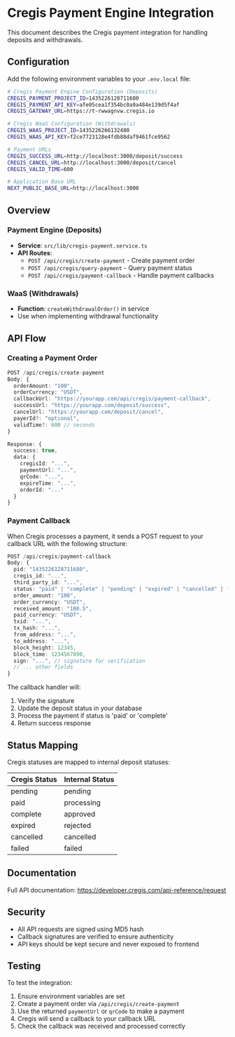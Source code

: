 # Cregis Payment Engine Integration

This document describes the Cregis payment integration for handling deposits and withdrawals.

## Configuration

Add the following environment variables to your `.env.local` file:

```bash
# Cregis Payment Engine Configuration (Deposits)
CREGIS_PAYMENT_PROJECT_ID=1435226128711680
CREGIS_PAYMENT_API_KEY=afe05cea1f354bc0a9a484e139d5f4af
CREGIS_GATEWAY_URL=https://t-rwwagnvw.cregis.io

# Cregis WaaS Configuration (Withdrawals)
CREGIS_WAAS_PROJECT_ID=1435226266132480
CREGIS_WAAS_API_KEY=f2ce7723128e4fdb88daf9461fce9562

# Payment URLs
CREGIS_SUCCESS_URL=http://localhost:3000/deposit/success
CREGIS_CANCEL_URL=http://localhost:3000/deposit/cancel
CREGIS_VALID_TIME=600

# Application Base URL
NEXT_PUBLIC_BASE_URL=http://localhost:3000
```

## Overview

### Payment Engine (Deposits)
- **Service**: `src/lib/cregis-payment.service.ts`
- **API Routes**:
  - `POST /api/cregis/create-payment` - Create payment order
  - `POST /api/cregis/query-payment` - Query payment status
  - `POST /api/cregis/payment-callback` - Handle payment callbacks

### WaaS (Withdrawals)
- **Function**: `createWithdrawalOrder()` in service
- Use when implementing withdrawal functionality

## API Flow

### Creating a Payment Order

```typescript
POST /api/cregis/create-payment
Body: {
  orderAmount: "100",
  orderCurrency: "USDT",
  callbackUrl: "https://yourapp.com/api/cregis/payment-callback",
  successUrl: "https://yourapp.com/deposit/success",
  cancelUrl: "https://yourapp.com/deposit/cancel",
  payerId?: "optional",
  validTime?: 600 // seconds
}

Response: {
  success: true,
  data: {
    cregisId: "...",
    paymentUrl: "...",
    qrCode: "...",
    expireTime: "...",
    orderId: "..."
  }
}
```

### Payment Callback

When Cregis processes a payment, it sends a POST request to your callback URL with the following structure:

```typescript
POST /api/cregis/payment-callback
Body: {
  pid: "1435226128711680",
  cregis_id: "...",
  third_party_id: "...",
  status: "paid" | "complete" | "pending" | "expired" | "cancelled" | "failed",
  order_amount: "100",
  order_currency: "USDT",
  received_amount: "100.5",
  paid_currency: "USDT",
  txid: "...",
  tx_hash: "...",
  from_address: "...",
  to_address: "...",
  block_height: 12345,
  block_time: 1234567890,
  sign: "...", // signature for verification
  // ... other fields
}
```

The callback handler will:
1. Verify the signature
2. Update the deposit status in your database
3. Process the payment if status is 'paid' or 'complete'
4. Return success response

## Status Mapping

Cregis statuses are mapped to internal deposit statuses:

| Cregis Status | Internal Status |
|--------------|----------------|
| pending | pending |
| paid | processing |
| complete | approved |
| expired | rejected |
| cancelled | cancelled |
| failed | failed |

## Documentation

Full API documentation: https://developer.cregis.com/api-reference/request

## Security

- All API requests are signed using MD5 hash
- Callback signatures are verified to ensure authenticity
- API keys should be kept secure and never exposed to frontend

## Testing

To test the integration:

1. Ensure environment variables are set
2. Create a payment order via `/api/cregis/create-payment`
3. Use the returned `paymentUrl` or `qrCode` to make a payment
4. Cregis will send a callback to your callback URL
5. Check the callback was received and processed correctly
